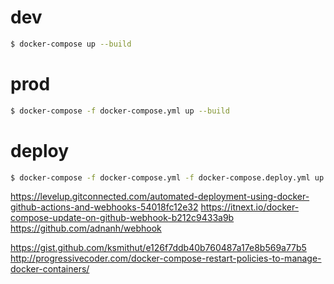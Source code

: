 # dev
```sh
$ docker-compose up --build
```

# prod
```sh
$ docker-compose -f docker-compose.yml up --build
```

# deploy
```sh
$ docker-compose -f docker-compose.yml -f docker-compose.deploy.yml up
```

https://levelup.gitconnected.com/automated-deployment-using-docker-github-actions-and-webhooks-54018fc12e32
https://itnext.io/docker-compose-update-on-github-webhook-b212c9433a9b
https://github.com/adnanh/webhook

https://gist.github.com/ksmithut/e126f7ddb40b760487a17e8b569a77b5
http://progressivecoder.com/docker-compose-restart-policies-to-manage-docker-containers/
